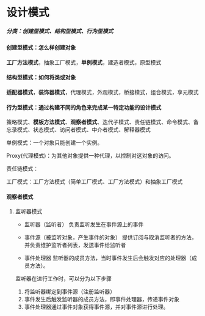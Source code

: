 # 设计模式

##### 分类：创建型模式、结构型模式、行为型模式

#### 创建型模式：怎么样创建对象

​	**工厂方法模式**，抽象工厂模式，**单例模式**，建造者模式，原型模式

#### 结构型模式：如何将类或对象

​	**适配器模式**，**装饰器模式**，代理模式，外观模式，桥接模式，组合模式，享元模式

#### 行为型模式：通过构建不同的角色来完成某一特定功能的设计模式

​	策略模式、**模板方法模式**、**观察者模式**、迭代子模式、责任链模式、命令模式、备忘录模式、状态模式、访问者模式、中介者模式、解释器模式



单例模式：一个对象只能创建一个实例。

Proxy(代理模式)：为其他对象提供一种代理，以控制对这对象的访问。

责任链模式：



工厂模式：工厂方法模式（简单工厂模式、工厂方法模式）和抽象工厂模式



#### 观察者模式

1. 监听器模式

   - 监听器（监听者）
     负责监听发生在事件源上的事件

   - 事件源（被监听对象，产生事件的对象）
     提供订阅与取消监听者的方法，并负责维护监听者列表，发送事件给监听者
   - 事件处理器
     监听器的成员方法，当时事件发生后会触发对应的处理器（成员方法）。

   监听器在进行工作时，可以分为以下步骤

   1. 将监听器绑定到事件源（注册监听器）
   2. 事件发生后触发监听器的成员方法，即事件处理器，传递事件对象
   3. 事件处理器通过事件对象获得事件源，并对事件源进行处理。